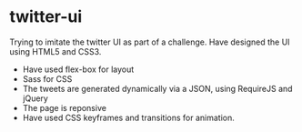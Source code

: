 # twitter-ui
Trying to imitate the twitter UI as part of a challenge. Have designed the UI using HTML5 and CSS3.
* Have used flex-box for layout
* Sass for CSS
* The tweets are generated dynamically via a JSON, using RequireJS and jQuery
* The page is reponsive
* Have used CSS keyframes and transitions for animation.
